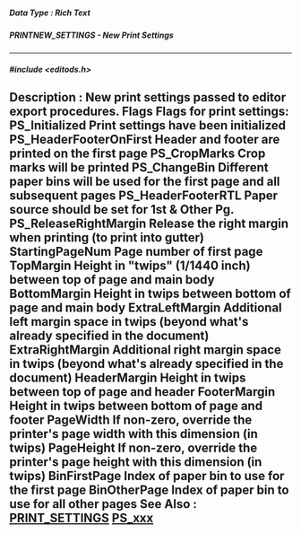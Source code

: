 ##### Data Type : Rich Text
##### PRINTNEW_SETTINGS - New Print Settings
---
##### #include <editods.h>
**Description :**
New print settings passed to editor export procedures.
Flags    Flags for print settings:
	PS_Initialized  Print settings have been initialized
 PS_HeaderFooterOnFirst  Header and footer are printed on the first page
 PS_CropMarks  Crop marks will be printed
 PS_ChangeBin  Different paper bins will be used for the first page and all 
subsequent pages
	PS_HeaderFooterRTL  Paper source should be set for 1st & Other Pg.
	PS_ReleaseRightMargin  Release the right margin when printing (to print 
into gutter)
StartingPageNum Page number of first page
TopMargin Height in "twips" (1/1440 inch) between top of page and main body
BottomMargin Height in twips between bottom of page and main body
ExtraLeftMargin Additional left margin space in twips (beyond what's already 
specified in the document)
ExtraRightMargin Additional right margin space in twips (beyond what's already 
specified in the document)
HeaderMargin Height in twips between top of page and header
FooterMargin Height in twips between bottom of page and footer
PageWidth If non-zero, override the printer's page width with this dimension 
(in twips)
PageHeight If non-zero, override the printer's page height with this dimension 
(in twips)
BinFirstPage Index of paper bin to use for the first page
BinOtherPage Index of paper bin to use for all other pages
**See Also :**
[PRINT_SETTINGS](D:/md_files/PRINT_SETTINGS.md)
[PS_xxx](D:/md_files/PS_xxx.md)
---
